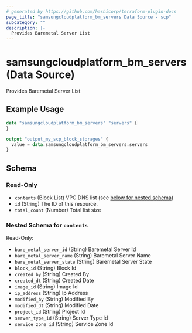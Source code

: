 ```yaml
---
# generated by https://github.com/hashicorp/terraform-plugin-docs
page_title: "samsungcloudplatform_bm_servers Data Source - scp"
subcategory: ""
description: |-
  Provides Baremetal Server List
---
```


# samsungcloudplatform_bm_servers (Data Source)

Provides Baremetal Server List

## Example Usage

```terraform
data "samsungcloudplatform_bm_servers" "servers" {
}

output "output_my_scp_block_storages" {
  value = data.samsungcloudplatform_bm_servers.servers
}
```

<!-- schema generated by tfplugindocs -->
## Schema

### Read-Only

- `contents` (Block List) VPC DNS list (see [below for nested schema](#nestedblock--contents))
- `id` (String) The ID of this resource.
- `total_count` (Number) Total list size

<a id="nestedblock--contents"></a>
### Nested Schema for `contents`

Read-Only:

- `bare_metal_server_id` (String) Baremetal Server Id
- `bare_metal_server_name` (String) Baremetal Server Name
- `bare_metal_server_state` (String) Baremetal Server State
- `block_id` (String) Block Id
- `created_by` (String) Created By
- `created_dt` (String) Created Date
- `image_id` (String) Image Id
- `ip_address` (String) Ip Address
- `modified_by` (String) Modified By
- `modified_dt` (String) Modified Date
- `project_id` (String) Project Id
- `server_type_id` (String) Server Type Id
- `service_zone_id` (String) Service Zone Id



